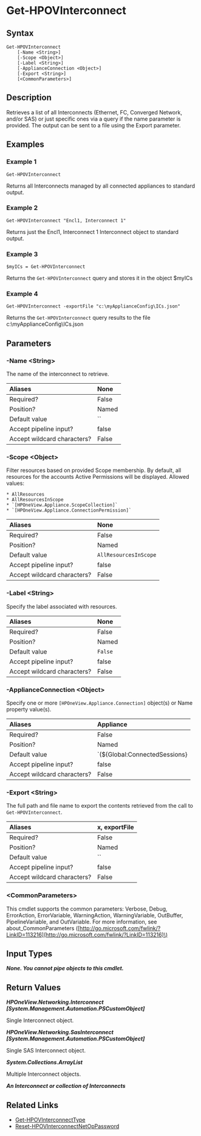 ﻿---
description: Retrieve Interconnect resource(s).
---

# Get-HPOVInterconnect

## Syntax

```text
Get-HPOVInterconnect
    [-Name <String>]
    [-Scope <Object>]
    [-Label <String>]
    [-ApplianceConnection <Object>]
    [-Export <String>]
    [<CommonParameters>]
```

## Description

Retrieves a list of all Interconnects (Ethernet, FC, Converged Network, and/or SAS) or just specific ones via a query if the name parameter is provided.  The output can be sent to a file using the Export parameter.

## Examples

###  Example 1 

```text
Get-HPOVInterconnect

```

Returns all Interconnects managed by all connected appliances to standard output.

###  Example 2 

```text
Get-HPOVInterconnect "Encl1, Interconnect 1"

```

Returns just the Encl1, Interconnect 1 Interconnect object to standard output.

###  Example 3 

```text
$myICs = Get-HPOVInterconnect

```

Returns the `Get-HPOVInterconnect` query and stores it in the object $myICs

###  Example 4 

```text
Get-HPOVInterconnect -exportFile "c:\myApplianceConfig\ICs.json"

```

Returns the `Get-HPOVInterconnect` query results to the file c:\myApplianceConfig\ICs.json

## Parameters

### -Name &lt;String&gt;

The name of the interconnect to retrieve.

| Aliases | None |
| :--- | :--- |
| Required? | False |
| Position? | Named |
| Default value | `` |
| Accept pipeline input? | false |
| Accept wildcard characters? | False |

### -Scope &lt;Object&gt;

Filter resources based on provided Scope membership.  By default, all resources for the accounts Active Permissions will be displayed.  Allowed values:

    * AllResources
    * AllResourcesInScope
    * `[HPOneView.Appliance.ScopeCollection]`
    * `[HPOneView.Appliance.ConnectionPermission]`

| Aliases | None |
| :--- | :--- |
| Required? | False |
| Position? | Named |
| Default value | `AllResourcesInScope` |
| Accept pipeline input? | false |
| Accept wildcard characters? | False |

### -Label &lt;String&gt;

Specify the label associated with resources.

| Aliases | None |
| :--- | :--- |
| Required? | False |
| Position? | Named |
| Default value | `False` |
| Accept pipeline input? | false |
| Accept wildcard characters? | False |

### -ApplianceConnection &lt;Object&gt;

Specify one or more `[HPOneView.Appliance.Connection]` object(s) or Name property value(s).

| Aliases | Appliance |
| :--- | :--- |
| Required? | False |
| Position? | Named |
| Default value | `(${Global:ConnectedSessions} | ? Default)` |
| Accept pipeline input? | false |
| Accept wildcard characters? | False |

### -Export &lt;String&gt;

The full path and file name to export the contents retrieved from the call to `Get-HPOVInterconnect`.

| Aliases | x, exportFile |
| :--- | :--- |
| Required? | False |
| Position? | Named |
| Default value | `` |
| Accept pipeline input? | false |
| Accept wildcard characters? | False |

### &lt;CommonParameters&gt;

This cmdlet supports the common parameters: Verbose, Debug, ErrorAction, ErrorVariable, WarningAction, WarningVariable, OutBuffer, PipelineVariable, and OutVariable. For more information, see about\_CommonParameters \([http://go.microsoft.com/fwlink/?LinkID=113216](http://go.microsoft.com/fwlink/?LinkID=113216)\)

## Input Types

_**None.  You cannot pipe objects to this cmdlet.**_

## Return Values

_**HPOneView.Networking.Interconnect [System.Management.Automation.PSCustomObject]**_

Single Interconnect object.

_**HPOneView.Networking.SasInterconnect [System.Management.Automation.PSCustomObject]**_

Single SAS Interconnect object.

_**System.Collections.ArrayList**_

Multiple Interconnect objects.

_**An Interconnect or collection of Interconnects**_



## Related Links

* [Get-HPOVInterconnectType](get-hpovinterconnecttype.md)
* [Reset-HPOVInterconnectNetOpPassword](reset-hpovinterconnectnetoppassword.md)
